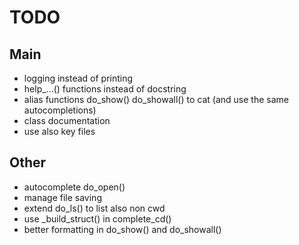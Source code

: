 TODO
====

Main
----

* logging instead of printing
* help_...() functions instead of docstring
* alias functions do_show() do_showall() to cat (and use the same
  autocompletions)
* class documentation
* use also key files

Other
-----

* autocomplete do_open()
* manage file saving
* extend do_ls() to list also non cwd
* use _build_struct() in complete_cd()
* better formatting in do_show() and do_showall()

